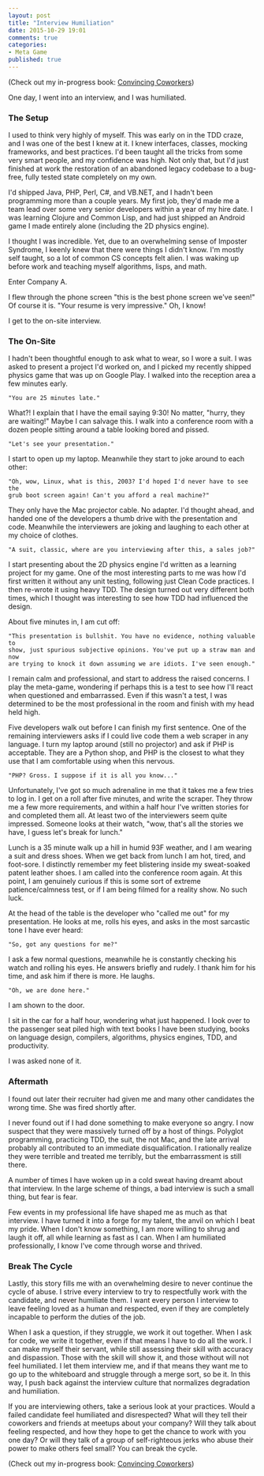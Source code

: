 ```yaml
---
layout: post
title: "Interview Humiliation"
date: 2015-10-29 19:01
comments: true
categories: 
- Meta Game
published: true
---
```


(Check out my in-progress book: [Convincing Coworkers](https://leanpub.com/convincingcooworkers))

One day, I went into an interview, and I was humiliated.

### The Setup

I used to think very highly of myself. This was early on in the TDD craze, and I
was one of the best I knew at it. I knew interfaces, classes, mocking
frameworks, and best practices. I'd been taught all the tricks from some very
smart people, and my confidence was high. Not only that, but I'd just finished
at work the restoration of an abandoned legacy codebase to a bug-free, fully
tested state completely on my own.

I'd shipped Java, PHP, Perl, C#, and VB.NET, and I hadn't been programming more
than a couple years. My first job, they'd made me a team lead over some very
senior developers within a year of my hire date. I was learning Clojure and
Common Lisp, and had just shipped an Android game I made entirely alone
(including the 2D physics engine).

I thought I was incredible. Yet, due to an overwhelming sense of Imposter
Syndrome, I keenly knew that there were things I didn't know. I'm mostly self
taught, so a lot of common CS concepts felt alien. I was waking up before work
and teaching myself algorithms, lisps, and math.

Enter Company A.

I flew through the phone screen "this is the best phone screen we've seen!" Of
course it is. "Your resume is very impressive." Oh, I know!

I get to the on-site interview.

### The On-Site

I hadn't been thoughtful enough to ask what to wear, so I wore a suit. I was
asked to present a project I'd worked on, and I picked my recently shipped
physics game that was up on Google Play. I walked into the reception area a few
minutes early. 

    "You are 25 minutes late."

What?! I explain that I have the email saying 9:30! No matter, "hurry, they are
waiting!" Maybe I can salvage this. I walk into a conference room with a dozen
people sitting around a table looking bored and pissed.

    "Let's see your presentation."

I start to open up my laptop. Meanwhile they start to joke around to each other:

    "Oh, wow, Linux, what is this, 2003? I'd hoped I'd never have to see the
    grub boot screen again! Can't you afford a real machine?"

They only have the Mac projector cable. No adapter. I'd thought ahead, and
handed one of the developers a thumb drive with the presentation and code.
Meanwhile the interviewers are joking and laughing to each other at my choice of
clothes.

    "A suit, classic, where are you interviewing after this, a sales job?"

I start presenting about the 2D physics engine I'd written as a learning project
for my game. One of the most interesting parts to me was how I'd first written
it without any unit testing, following just Clean Code practices. I then
re-wrote it using heavy TDD. The design turned out very different both times,
which I thought was interesting to see how TDD had influenced the design.

About five minutes in, I am cut off:

    "This presentation is bullshit. You have no evidence, nothing valuable to
    show, just spurious subjective opinions. You've put up a straw man and now
    are trying to knock it down assuming we are idiots. I've seen enough."

I remain calm and professional, and start to address the raised concerns. I play
the meta-game, wondering if perhaps this is a test to see how I'll react when
questioned and embarrassed. Even if this wasn't a test, I was determined to be
the most professional in the room and finish with my head held high.

Five developers walk out before I can finish my first sentence. One of the
remaining interviewers asks if I could live code them a web scraper in any
language. I turn my laptop around (still no projector) and ask if PHP is
acceptable. They are a Python shop, and PHP is the closest to what they use that
I am comfortable using when this nervous.

    "PHP? Gross. I suppose if it is all you know..."

Unfortunately, I've got so much adrenaline in me that it takes me a few tries to
log in. I get on a roll after five minutes, and write the scraper. They throw me
a few more requirements, and within a half hour I've written stories for and
completed them all. At least two of the interviewers seem quite impressed.
Someone looks at their watch, "wow, that's all the stories we have, I guess
let's break for lunch."

Lunch is a 35 minute walk up a hill in humid 93F weather, and I am wearing a
suit and dress shoes. When we get back from lunch I am hot, tired, and
foot-sore. I distinctly remember my feet blistering inside my sweat-soaked
patent leather shoes. I am called into the conference room again. At this point,
I am genuinely curious if this is some sort of extreme patience/calmness test,
or if I am being filmed for a reality show. No such luck.

At the head of the table is the developer who "called me out" for my
presentation. He looks at me, rolls his eyes, and asks in the most sarcastic
tone I have ever heard:

    "So, got any questions for me?"

I ask a few normal questions, meanwhile he is constantly checking his watch and
rolling his eyes. He answers briefly and rudely. I thank him for his time, and
ask him if there is more. He laughs.

    "Oh, we are done here."

I am shown to the door. 

I sit in the car for a half hour, wondering what just happened. I look over to
the passenger seat piled high with text books I have been studying, books on
language design, compilers, algorithms, physics engines, TDD, and productivity.

I was asked none of it.

### Aftermath

I found out later their recruiter had given me and many other candidates the
wrong time. She was fired shortly after.

I never found out if I had done something to make everyone so angry. I now
suspect that they were massively turned off by a host of things. Polyglot
programming, practicing TDD, the suit, the not Mac, and the late arrival
probably all contributed to an immediate disqualification. I rationally realize
they were terrible and treated me terribly, but the embarrassment is still
there.

A number of times I have woken up in a cold sweat having dreamt about that
interview. In the large scheme of things, a bad interview is such a small thing,
but fear is fear.

Few events in my professional life have shaped me as much as that interview. I
have turned it into a forge for my talent, the anvil on which I beat my pride.
When I don't know something, I am more willing to shrug and laugh it off, all
while learning as fast as I can. When I am humiliated professionally, I know
I've come through worse and thrived.

### Break The Cycle

Lastly, this story fills me with an overwhelming desire to never continue the
cycle of abuse. I strive every interview to try to respectfully work with the
candidate, and never humiliate them. I want every person I interview to leave
feeling loved as a human and respected, even if they are completely incapable to
perform the duties of the job.

When I ask a question, if they struggle, we work it out together. When I ask for
code, we write it together, even if that means I have to do all the work. I can
make myself their servant, while still assessing their skill with accuracy and
dispassion. Those with the skill will show it, and those without will not feel
humiliated. I let them interview me, and if that means they want me to go up to
the whiteboard and struggle through a merge sort, so be it. In this way, I push
back against the interview culture that normalizes degradation and humiliation.

If you are interviewing others, take a serious look at your practices. Would a
failed candidate feel humiliated and disrespected? What will they tell their
coworkers and friends at meetups about your company? Will they talk about
feeling respected, and how they hope to get the chance to work with you one day?
Or will they talk of a group of self-righteous jerks who abuse their power to
make others feel small? You can break the cycle.

(Check out my in-progress book: [Convincing Coworkers](https://leanpub.com/convincingcooworkers))
